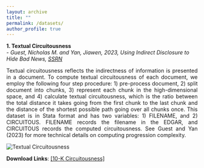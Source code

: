 ```yaml
---
layout: archive
title: ""
permalink: /datasets/
author_profile: true
---
```


**1. Textual Circuitousness**\
*- Guest, Nicholas M. and Yan, Jiawen, 2023, Using Indirect Disclosure to Hide Bad News, [SSRN](https://papers.ssrn.com/sol3/papers.cfm?abstract_id=4098951)*

<p style='text-align: justify;'>Textual circuitousness reflects the indirectness of information is presented in a document. To compute textual circuitousness of each document, we employ the following four step procedure: 1) pre-process document, 2) split document into chunks, 3) represent each chunk in the high-dimensional space, and 4) calculate textual circuitousness, which is the ratio between the total distance it takes going from the first chunk to the last chunk and the distance of the shortest possible path going over all chunks once. This dataset is in Stata format and has two variables: 1) FILENAME, and 2) CIRCUITOUS. FILENAME records the filename in the EDGAR, and CIRCUITOUS records the computed circuitousness. See Guest and Yan (2023) for more technical details on computing progression complexity. </p>

![Textual Circuitousness](https://jiawen-yan.github.io/images/cir.png)

**Download Links**: [[10-K Circuitousness]](https://jiawen-yan.github.io/files/datasets/circuitousness.zip)

